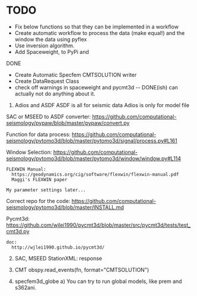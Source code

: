 # TODO


* Fix below functions so that they can be implemented in a workflow
* Create automatic workflow to process the data (make equal!) and the window the data using pyflex
* Use inversion algorithm.
* Add Spaceweight, to PyPi and 

DONE

* Create Automatic Specfem CMTSOLUTION writer
* Create DataRequest Class
* check off warnings in spaceweight and pycmt3d -- DONE(ish) can actually not do anything about it.



1. Adios and ASDF
  ASDF is all for seismic data
  Adios is only for model file
  
  SAC or MSEED to ASDF converter:
    https://github.com/computational-seismology/pypaw/blob/master/pypaw/convert.py
    
  Function for data process:
    https://github.com/computational-seismology/pytomo3d/blob/master/pytomo3d/signal/process.py#L161
    
  Window Selection:
    https://github.com/computational-seismology/pytomo3d/blob/master/pytomo3d/window/window.py#L114
    
    FLEXWIN Manual:
      https://geodynamics.org/cig/software/flexwin/flexwin-manual.pdf
      Maggi's FLEXWIN paper
      
    My parameter settings later...
   
  Correct repo for the code:
    https://github.com/computational-seismology/pytomo3d/blob/master/INSTALL.md
    
  Pycmt3d:
    https://github.com/wjlei1990/pycmt3d/blob/master/src/pycmt3d/tests/test_cmt3d.py
    
    doc:
      http://wjlei1990.github.io/pycmt3d/   
  
2. SAC, MSEED
  StationXML: response
  
3. CMT
  obspy.read_events(fn, format="CMTSOLUTION")
  
  
4. specfem3d_globe
  a) You can try to run global models, like prem and s362ani.

